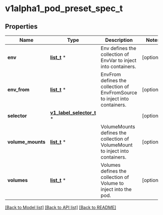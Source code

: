 # v1alpha1_pod_preset_spec_t

## Properties
Name | Type | Description | Notes
------------ | ------------- | ------------- | -------------
**env** | [**list_t**](v1_env_var.md) \* | Env defines the collection of EnvVar to inject into containers. | [optional] 
**env_from** | [**list_t**](v1_env_from_source.md) \* | EnvFrom defines the collection of EnvFromSource to inject into containers. | [optional] 
**selector** | [**v1_label_selector_t**](v1_label_selector.md) \* |  | [optional] 
**volume_mounts** | [**list_t**](v1_volume_mount.md) \* | VolumeMounts defines the collection of VolumeMount to inject into containers. | [optional] 
**volumes** | [**list_t**](v1_volume.md) \* | Volumes defines the collection of Volume to inject into the pod. | [optional] 

[[Back to Model list]](../README.md#documentation-for-models) [[Back to API list]](../README.md#documentation-for-api-endpoints) [[Back to README]](../README.md)


